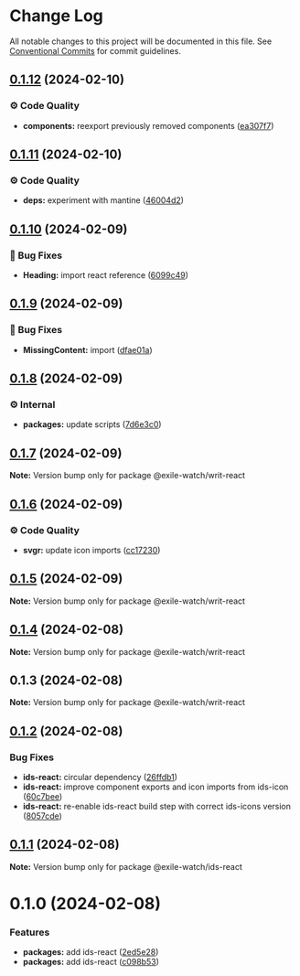 # Change Log

All notable changes to this project will be documented in this file.
See [Conventional Commits](https://conventionalcommits.org) for commit guidelines.

## [0.1.12](https://github.com/exile-watch/writ/compare/@exile-watch/writ-react@0.1.11...@exile-watch/writ-react@0.1.12) (2024-02-10)


### ⚙️ Code Quality

* **components:** reexport previously removed components ([ea307f7](https://github.com/exile-watch/writ/commit/ea307f750962225c20149077b7f4b9556f0919e9))



## [0.1.11](https://github.com/exile-watch/writ/compare/@exile-watch/writ-react@0.1.10...@exile-watch/writ-react@0.1.11) (2024-02-10)


### ⚙️ Code Quality

* **deps:** experiment with mantine ([46004d2](https://github.com/exile-watch/writ/commit/46004d2c25e674dfef36e2af9c93a5158eaaf57f))



## [0.1.10](https://github.com/exile-watch/writ/compare/@exile-watch/writ-react@0.1.9...@exile-watch/writ-react@0.1.10) (2024-02-09)


### 🐞 Bug Fixes

* **Heading:** import react reference ([6099c49](https://github.com/exile-watch/writ/commit/6099c491a93f50371d1966a6af3e6a3bdb7b90a9))



## [0.1.9](https://github.com/exile-watch/writ/compare/@exile-watch/writ-react@0.1.8...@exile-watch/writ-react@0.1.9) (2024-02-09)


### 🐞 Bug Fixes

* **MissingContent:** import ([dfae01a](https://github.com/exile-watch/writ/commit/dfae01a8c4fe012ea57d4de76b10b87f0a74c553))



## [0.1.8](https://github.com/exile-watch/writ/compare/@exile-watch/writ-react@0.1.7...@exile-watch/writ-react@0.1.8) (2024-02-09)


### ⚙️ Internal

* **packages:** update scripts ([7d6e3c0](https://github.com/exile-watch/writ/commit/7d6e3c039065045b3bcc55ac7cf50ecaaa951d51))



## [0.1.7](https://github.com/exile-watch/writ/compare/@exile-watch/writ-react@0.1.6...@exile-watch/writ-react@0.1.7) (2024-02-09)

**Note:** Version bump only for package @exile-watch/writ-react





## [0.1.6](https://github.com/exile-watch/writ/compare/@exile-watch/writ-react@0.1.5...@exile-watch/writ-react@0.1.6) (2024-02-09)


### ⚙️ Code Quality

* **svgr:** update icon imports ([cc17230](https://github.com/exile-watch/writ/commit/cc172304c3dc7465a2125d645fd7368a1f171fc8))



## [0.1.5](https://github.com/exile-watch/writ/compare/@exile-watch/writ-react@0.1.4...@exile-watch/writ-react@0.1.5) (2024-02-09)

**Note:** Version bump only for package @exile-watch/writ-react





## [0.1.4](https://github.com/exile-watch/writ/compare/@exile-watch/writ-react@0.1.3...@exile-watch/writ-react@0.1.4) (2024-02-08)

**Note:** Version bump only for package @exile-watch/writ-react





## 0.1.3 (2024-02-08)

**Note:** Version bump only for package @exile-watch/writ-react





## [0.1.2](https://github.com/exile-watch/writ/compare/@exile-watch/ids-react@0.1.1...@exile-watch/ids-react@0.1.2) (2024-02-08)


### Bug Fixes

* **ids-react:** circular dependency ([26ffdb1](https://github.com/exile-watch/writ/commit/26ffdb1f0cbb7b3a2cb7ce1dbf201c88154909e5))
* **ids-react:** improve component exports and icon imports from ids-icon ([60c7bee](https://github.com/exile-watch/writ/commit/60c7beeba2c559cf1793959464deb942f3d72b59))
* **ids-react:** re-enable ids-react build step with correct ids-icons version ([8057cde](https://github.com/exile-watch/writ/commit/8057cde8113199dfc175fbf49e888a5416dfd200))





## [0.1.1](https://github.com/exile-watch/writ/compare/@exile-watch/ids-react@0.1.0...@exile-watch/ids-react@0.1.1) (2024-02-08)

**Note:** Version bump only for package @exile-watch/ids-react





# 0.1.0 (2024-02-08)


### Features

* **packages:** add ids-react ([2ed5e28](https://github.com/exile-watch/writ/commit/2ed5e28df04aff71bfeb23a664a87386edee897a))
* **packages:** add ids-react ([c098b53](https://github.com/exile-watch/writ/commit/c098b53f85121e27b21571fa72cc86f685a32fb7))
